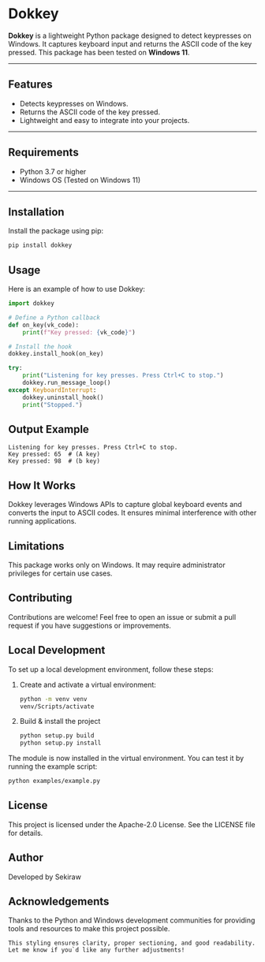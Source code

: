 # Dokkey

**Dokkey** is a lightweight Python package designed to detect keypresses on Windows. It captures keyboard input and returns the ASCII code of the key pressed. This package has been tested on **Windows 11**.

---

## Features

- Detects keypresses on Windows.
- Returns the ASCII code of the key pressed.
- Lightweight and easy to integrate into your projects.

---

## Requirements

- Python 3.7 or higher
- Windows OS (Tested on Windows 11)

---

## Installation

Install the package using pip:

```bash
pip install dokkey
```

## Usage
Here is an example of how to use Dokkey:

```python
import dokkey

# Define a Python callback
def on_key(vk_code):
    print(f"Key pressed: {vk_code}")

# Install the hook
dokkey.install_hook(on_key)

try:
    print("Listening for key presses. Press Ctrl+C to stop.")
    dokkey.run_message_loop()
except KeyboardInterrupt:
    dokkey.uninstall_hook()
    print("Stopped.")
```
## Output Example
```plaintext
Listening for key presses. Press Ctrl+C to stop.
Key pressed: 65  # (A key)
Key pressed: 98  # (b key)
```

## How It Works
Dokkey leverages Windows APIs to capture global keyboard events and converts the input to ASCII codes. It ensures minimal interference with other running applications.

## Limitations
This package works only on Windows.
It may require administrator privileges for certain use cases.

## Contributing
Contributions are welcome! Feel free to open an issue or submit a pull request if you have suggestions or improvements.

## Local Development
To set up a local development environment, follow these steps:

1. Create and activate a virtual environment:
    ```bash
    python -m venv venv
    venv/Scripts/activate
    ```
2. Build & install the project
    ```bash
    python setup.py build
    python setup.py install
    ```
The module is now installed in the virtual environment. You can test it by running the example script:

```bash
python examples/example.py
```


## License
This project is licensed under the Apache-2.0 License. See the LICENSE file for details.

## Author
Developed by Sekiraw

## Acknowledgements
Thanks to the Python and Windows development communities for providing tools and resources to make this project possible.

```vbnet
This styling ensures clarity, proper sectioning, and good readability. Let me know if you`d like any further adjustments!
```
